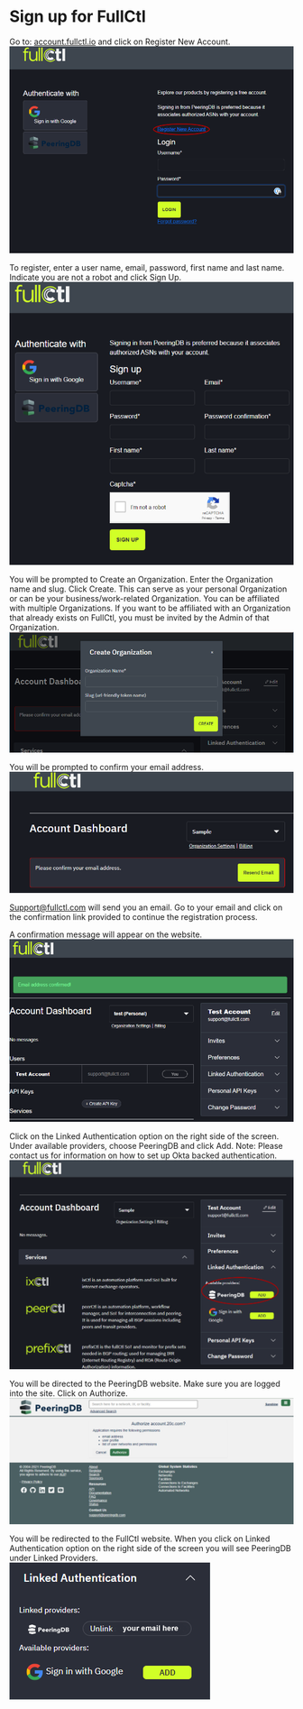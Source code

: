 # Sign up for FullCtl

Go to: [account.fullctl.io](https://account.fullctl.io) and click on Register New Account.
   ![](img/regacct.png)

To register, enter a user name, email, password, first name and last name. Indicate you are not a robot and click Sign Up.
   ![](img/signup.png)

You will be prompted to Create an Organization. Enter the Organization name and slug. Click Create. This can serve as your personal Organization or can be your business/work-related Organization. You can be affiliated with multiple Organizations. If you want to be affiliated with an Organization that already exists on FullCtl, you must be invited by the Admin of that Organization. 
   ![](img/createorgmodal.png)

You will be prompted to confirm your email address.
   ![](img/emailconf.png)

Support@fullctl.com will send you an email. Go to your email and click on the confirmation link provided to continue the registration process.

A confirmation message will appear on the website. 
   ![](img/confirm.png)

Click on the Linked Authentication option on the right side of the screen. Under available providers, choose PeeringDB and click Add. Note: Please contact us for information on how to set up Okta backed authentication.
   ![](img/authenticate.png)

You will be directed to the PeeringDB website. Make sure you are logged into the site. Click on Authorize.
   ![](img/authorize.png)

You will be redirected to the FullCtl website. When you click on Linked Authentication option on the right side of the screen you will see PeeringDB under Linked Providers.
   ![](img/linked.png)
